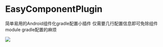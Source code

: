 # EasyComponentPlugin
简单易用的Android组件化gradle配置小插件 仅需要几行配置信息即可免除组件module gradle配置的麻烦

[![](https://jitpack.io/v/chenchl/EasyComponentPlugin.svg)](https://jitpack.io/#chenchl/EasyComponentPlugin)

